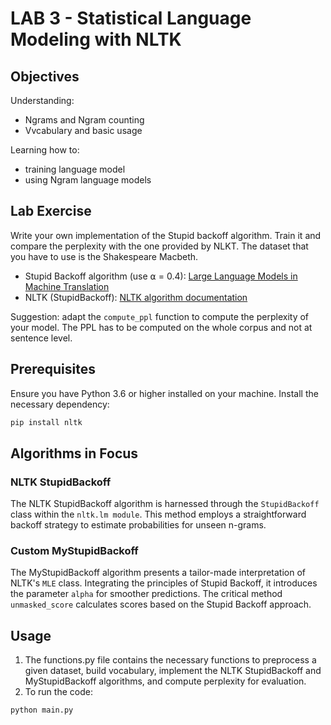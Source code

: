 # LAB 3 - Statistical Language Modeling with NLTK

## Objectives
Understanding:
- Ngrams and Ngram counting
- Vvcabulary and basic usage

Learning how to:
- training language model
- using Ngram language models

## Lab Exercise
Write your own implementation of the Stupid backoff algorithm. Train it and compare the perplexity with the one provided by NLKT. The dataset that you have to use is the Shakespeare Macbeth.
- Stupid Backoff algorithm (use ⍺ = 0.4): [Large Language Models in Machine Translation](https://aclanthology.org/D07-1090.pdf)
- NLTK (StupidBackoff): [NLTK algorithm documentation](https://www.nltk.org/api/nltk.lm.html)

Suggestion: adapt the `compute_ppl` function to compute the perplexity of your model. The PPL has to be computed on the whole corpus and not at sentence level.

## Prerequisites
Ensure you have Python 3.6 or higher installed on your machine. Install the necessary dependency:
```bash
pip install nltk
```

## Algorithms in Focus
### NLTK StupidBackoff
The NLTK StupidBackoff algorithm is harnessed through the `StupidBackoff` class within the `nltk.lm module`. This method employs a straightforward backoff strategy to estimate probabilities for unseen n-grams.

### Custom MyStupidBackoff
The MyStupidBackoff algorithm presents a tailor-made interpretation of NLTK's `MLE` class. Integrating the principles of Stupid Backoff, it introduces the parameter `alpha` for smoother predictions. The critical method `unmasked_score` calculates scores based on the Stupid Backoff approach.


## Usage
1. The functions.py file contains the necessary functions to preprocess a given dataset, build vocabulary, implement the NLTK StupidBackoff and MyStupidBackoff algorithms, and compute perplexity for evaluation.
2. To run the code:
```bash
python main.py
```
